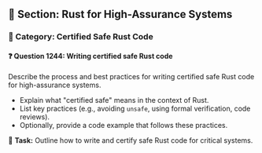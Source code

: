 ## 📘 Section: Rust for High-Assurance Systems
### 🔹 Category: Certified Safe Rust Code
#### ❓ Question 1244: Writing certified safe Rust code

Describe the process and best practices for writing certified safe Rust code for high-assurance systems.

- Explain what "certified safe" means in the context of Rust.
- List key practices (e.g., avoiding `unsafe`, using formal verification, code reviews).
- Optionally, provide a code example that follows these practices.

🔧 **Task:** Outline how to write and certify safe Rust code for critical systems.
